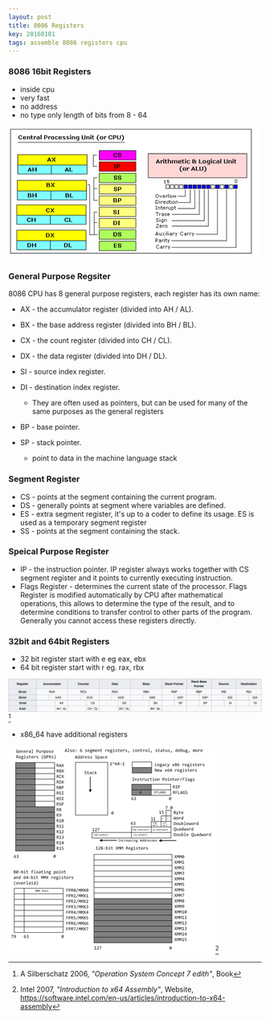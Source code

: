 ```yaml
---
layout: post
title: 8086 Registers
key: 20160101
tags: assemble 8086 registers cpu
---
```


### 8086 16bit Registers

- inside cpu
- very fast
- no address 
- no type only length of bits from 8 - 64

![register](/assets/img/register.png)

### General Purpose Regsiter

8086 CPU has 8 general purpose registers, each register has its own name:
- AX - the accumulator register (divided into AH / AL).
- BX - the base address register (divided into BH / BL).
- CX - the count register (divided into CH / CL).
- DX - the data register (divided into DH / DL).


- SI - source index register.
- DI - destination index register.
  - They are often used as pointers, but can be used for many of the same purposes as the general registers


- BP - base pointer.
- SP - stack pointer.
  - point to data in the machine language stack


### Segment Register

- CS - points at the segment containing the current program.
- DS - generally points at segment where variables are defined.
- ES - extra segment register, it's up to a coder to define its usage. ES is used as a temporary segment register
- SS - points at the segment containing the stack.

### Speical Purpose Register

- IP - the instruction pointer. IP register always works together with CS segment register and it points to currently executing instruction.
- Flags Register - determines the current state of the processor. Flags Register is modified automatically by CPU after mathematical operations, this allows to determine the type of the result, and to determine conditions to transfer control to other parts of the program. Generally you cannot access these registers directly. 


### 32bit and 64bit Registers

- 32 bit register start with e eg eax, ebx
- 64 bit register start with r eg. rax, rbx

![32-64 register](/assets/img/x86_64.png)[^2]

- x86_64 have additional registers

![64 register](/assets/img/x86_64_add.jpg)[^1]




[^1]: Intel 2007, *"Introduction to x64 Assembly"*, Website, https://software.intel.com/en-us/articles/introduction-to-x64-assembly

[^2]: A Silberschatz 2006, *"Operation System Concept 7 edith"*, Book

[^3]: What's a Creel 2013, *"Linux x64 Assembly Tutorial"*, Youtube, https://www.youtube.com/watch?v=zRqLU_AxNdU